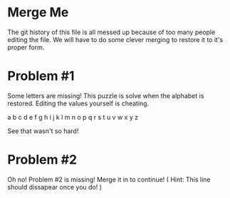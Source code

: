 # Merge Me
The git history of this file is all messed up because of too many people editing the file.
We will have to do some clever merging to restore it to it's proper form.


# Problem #1
Some letters are missing! This puzzle is solve when the alphabet is restored.
Editing the values yourself is cheating.

a  b  c  d  e  f  g  h
i  j  k  l  m  n  o  p
q  r  s  t  u  v  w  x
y  z

See that wasn't so hard!

# Problem #2
Oh no! Problem #2 is missing! Merge it in to continue! ( Hint: This line should dissapear once you do! )
